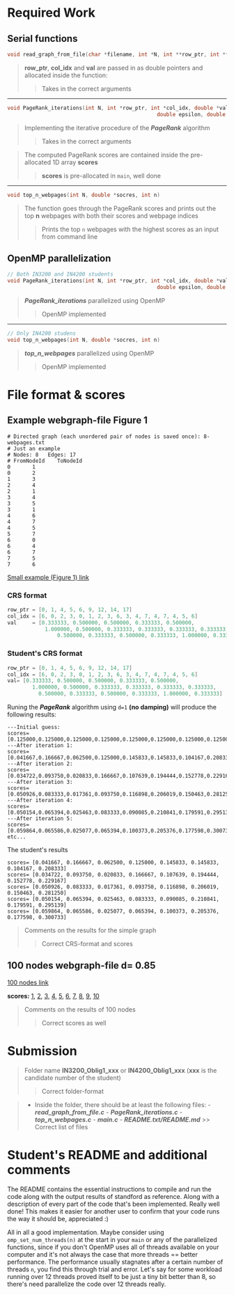 # **Required Work**

## Serial functions

```c++
void read_graph_from_file(char *filename, int *N, int **row_ptr, int **col_idx, double **val)
```

> **row_ptr**, **col_idx** and **val** are passed in as double pointers and allocated
inside the function:
>> Takes in the correct arguments

***

```c++
void PageRank_iterations(int N, int *row_ptr, int *col_idx, double *val, double d,\
                                                double epsilon, double *scores)
```

> Implementing the iterative procedure of the ***PageRank*** algorithm
>> Takes in the correct arguments

> The computed PageRank scores are contained inside the pre-allocated 1D array **scores**
>> **scores** is pre-allocated in `main`, well done

***

 ```c++
 void top_n_webpages(int N, double *socres, int n)  
 ```
 > The function goes through the PageRank scores and prints out the top **n** webpages with both their scores and webpage indices
 >> Prints the top `n` webpages with the highest scores as an input from command line

## OpenMP parallelization

```c++
// Both IN3200 and IN4200 students
void PageRank_iterations(int N, int *row_ptr, int *col_idx, double *val, double d,\
                                                double epsilon, double *scores)
```
> ***PageRank_iterations*** parallelized using OpenMP
>> OpenMP implemented

***

```c++
// Only IN4200 studens
void top_n_webpages(int N, double *socres, int n)
```
> ***top_n_webpages*** parallelized using OpenMP
>> OpenMP implemented

# **File format & scores**

## Example webgraph-file Figure 1

```
# Directed graph (each unordered pair of nodes is saved once): 8-webpages.txt
# Just an example
# Nodes: 8   Edges: 17
# FromNodeId    ToNodeId
0       1
0       2
1       3
2       4
2       1
3       4
3       5
3       1
4       6
4       7
4       5
5       7
6       0
6       4
6       7
7       5
7       6
```
[Small example (Figure 1) link](https://www.uio.no/studier/emner/matnat/ifi/IN3200/v22/teaching-material/simple-webgraph.txt)

### CRS format

```c++
row_ptr = [0, 1, 4, 5, 6, 9, 12, 14, 17]
col_idx = [6, 0, 2, 3, 0, 1, 2, 3, 6, 3, 4, 7, 4, 7, 4, 5, 6]
val     = [0.333333, 0.500000, 0.500000, 0.333333, 0.500000,
            1.000000, 0.500000, 0.333333, 0.333333, 0.333333, 0.333333,
                0.500000, 0.333333, 0.500000, 0.333333, 1.000000, 0.333333]
```

### Student's CRS format

```c++
row_ptr = [0, 1, 4, 5, 6, 9, 12, 14, 17]
col_idx = [6, 0, 2, 3, 0, 1, 2, 3, 6, 3, 4, 7, 4, 7, 4, 5, 6]
val= [0.333333, 0.500000, 0.500000, 0.333333, 0.500000,
        1.000000, 0.500000, 0.333333, 0.333333, 0.333333, 0.333333,
          0.500000, 0.333333, 0.500000, 0.333333, 1.000000, 0.333333]
```

Runing the ***PageRank*** algorithm using `d=1` **(no damping)** will produce the following results:

```
---Initial guess:
scores=[0.125000,0.125000,0.125000,0.125000,0.125000,0.125000,0.125000,0.125000]
---After iteration 1:
scores=[0.041667,0.166667,0.062500,0.125000,0.145833,0.145833,0.104167,0.208333]
---After iteration 2:
scores=[0.034722,0.093750,0.020833,0.166667,0.107639,0.194444,0.152778,0.229167]
---After iteration 3:
scores=[0.050926,0.083333,0.017361,0.093750,0.116898,0.206019,0.150463,0.281250]
---After iteration 4:
scores=[0.050154,0.065394,0.025463,0.083333,0.090085,0.210841,0.179591,0.295139]
---After iteration 5:
scores=[0.059864,0.065586,0.025077,0.065394,0.100373,0.205376,0.177598,0.300733]
etc...
```

The student's results
```
scores= [0.041667, 0.166667, 0.062500, 0.125000, 0.145833, 0.145833, 0.104167, 0.208333]
scores= [0.034722, 0.093750, 0.020833, 0.166667, 0.107639, 0.194444, 0.152778, 0.229167]
scores= [0.050926, 0.083333, 0.017361, 0.093750, 0.116898, 0.206019, 0.150463, 0.281250]
scores= [0.050154, 0.065394, 0.025463, 0.083333, 0.090085, 0.210841, 0.179591, 0.295139]
scores= [0.059864, 0.065586, 0.025077, 0.065394, 0.100373, 0.205376, 0.177598, 0.300733]
```

> Comments on the results for the simple graph
>> Correct CRS-format and scores

## 100 nodes webgraph-file d= 0.85

[100 nodes link](https://www.uio.no/studier/emner/matnat/ifi/IN3200/v22/teaching-material/100nodes_graph.txt)

**scores:** [1](https://www.uio.no/studier/emner/matnat/ifi/IN3200/v19/teaching-material/scores_001.txt), [2](https://www.uio.no/studier/emner/matnat/ifi/IN3200/v19/teaching-material/scores_002.txt), [3](https://www.uio.no/studier/emner/matnat/ifi/IN3200/v19/teaching-material/scores_003.txt), [4](https://www.uio.no/studier/emner/matnat/ifi/IN3200/v19/teaching-material/scores_004.txt), [5](https://www.uio.no/studier/emner/matnat/ifi/IN3200/v19/teaching-material/scores_005.txt), [6](https://www.uio.no/studier/emner/matnat/ifi/IN3200/v19/teaching-material/scores_006.txt), [7](https://www.uio.no/studier/emner/matnat/ifi/IN3200/v19/teaching-material/scores_007.txt), [8](https://www.uio.no/studier/emner/matnat/ifi/IN3200/v19/teaching-material/scores_008.txt), [9](https://www.uio.no/studier/emner/matnat/ifi/IN3200/v19/teaching-material/scores_009.txt), [10](https://www.uio.no/studier/emner/matnat/ifi/IN3200/v19/teaching-material/scores_010.txt)

> Comments on the results of 100 nodes
>> Correct scores as well

# **Submission**
> Folder name **IN3200_Oblig1_xxx** or **IN4200_Oblig1_xxx** (**xxx** is the candidate number of the student)
>> Correct folder-format

> - Inside the folder, there should be at least the following files:
    - ***read_graph_from_file.c***
    - ***PageRank_iterations.c***
    - ***top_n_webpages.c***
    - ***main.c***
    - ***README.txt/README.md***
    >> Correct list of files

# **Student's README and additional comments**
The README contains the essential instructions to compile and run the code along with the output results of standford as reference. Along with a description of every part of the code that's been implemented. Really well done! This makes it easier for another user to confirm that your code runs the way it should be, appreciated :)

All in all a good implementation. Maybe consider using `omp_set_num_threads(n)` at the start in your `main`  or any of the parallelized functions, since if you don't OpenMP uses all of threads available on your computer and it's not always the case that more threads == better performance. The performance usually stagnates after a certain number of threads `n`, you find this through trial and error. Let's say for some workload running over 12 threads proved itself to be just a tiny bit better than 8, so there's need parallelize the code over 12 threads really.
